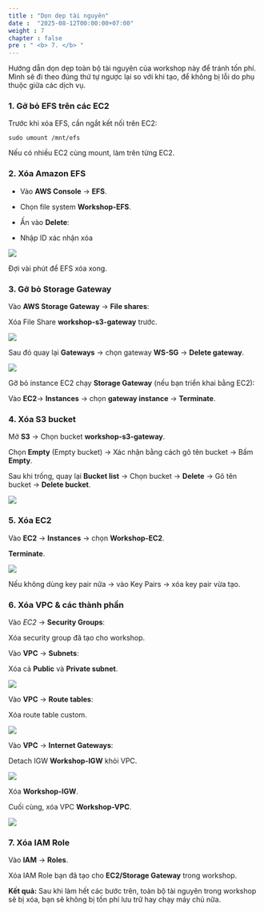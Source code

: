 ```yaml
---
title : "Dọn dẹp tài nguyên"
date :  "2025-08-12T00:00:00+07:00"
weight : 7 
chapter : false
pre : " <b> 7. </b> "
---
```

Hướng dẫn dọn dẹp toàn bộ tài nguyên của workshop này để tránh tốn phí.
Mình sẽ đi theo đúng thứ tự ngược lại so với khi tạo, để không bị lỗi do phụ thuộc giữa các dịch vụ.

### 1. Gỡ bỏ EFS trên các EC2
Trước khi xóa EFS, cần ngắt kết nối trên EC2:

```
sudo umount /mnt/efs
```

Nếu có nhiều EC2 cùng mount, làm trên từng EC2.

### 2. Xóa Amazon EFS
+ Vào **AWS Console** → **EFS**.

+ Chọn file system **Workshop-EFS**.

+ Ấn vào **Delete**:

+ Nhập ID xác nhận xóa

![](/images/6.clean/9.png)

Đợi vài phút để EFS xóa xong.

### 3. Gỡ bỏ Storage Gateway
Vào **AWS Storage Gateway** → **File shares**:

Xóa File Share **workshop-s3-gateway** trước.

![](/images/6.clean/10.png)

Sau đó quay lại **Gateways** → chọn gateway **WS-SG** → **Delete gateway**.

![](/images/6.clean/11.png)

Gỡ bỏ instance EC2 chạy **Storage Gateway** (nếu bạn triển khai bằng EC2):

Vào **EC2**→ **Instances** → chọn **gateway instance** → **Terminate**.

### 4. Xóa S3 bucket
Mở **S3** → Chọn bucket **workshop-s3-gateway**.

Chọn **Empty** (Empty bucket) → Xác nhận bằng cách gõ tên bucket → Bấm **Empty**.

Sau khi trống, quay lại **Bucket list** → Chọn bucket → **Delete** → Gõ tên bucket → **Delete bucket**.

![](/images/6.clean/12.png)

### 5. Xóa EC2
Vào **EC2** → **Instances** → chọn **Workshop-EC2**.

**Terminate**.

![](/images/6.clean/13.png)

Nếu không dùng key pair nữa → vào Key Pairs → xóa key pair vừa tạo.

### 6. Xóa VPC & các thành phần
Vào *EC2* → **Security Groups**:

Xóa security group đã tạo cho workshop.

Vào **VPC** → **Subnets**:

Xóa cả **Public** và **Private subnet**.

![](/images/6.clean/14.png)

Vào **VPC** → **Route tables**:

Xóa route table custom.

![](/images/6.clean/15.png)

Vào **VPC** → **Internet Gateways**:

Detach IGW **Workshop-IGW** khỏi VPC.

![](/images/6.clean/16.png)

Xóa **Workshop-IGW**.

Cuối cùng, xóa VPC **Workshop-VPC**.

![](/images/6.clean/17.png)

### 7. Xóa IAM Role
Vào **IAM** → **Roles**.

Xóa IAM Role bạn đã tạo cho **EC2/Storage Gateway** trong workshop.

**Kết quả:** Sau khi làm hết các bước trên, toàn bộ tài nguyên trong workshop sẽ bị xóa, bạn sẽ không bị tốn phí lưu trữ hay chạy máy chủ nữa.